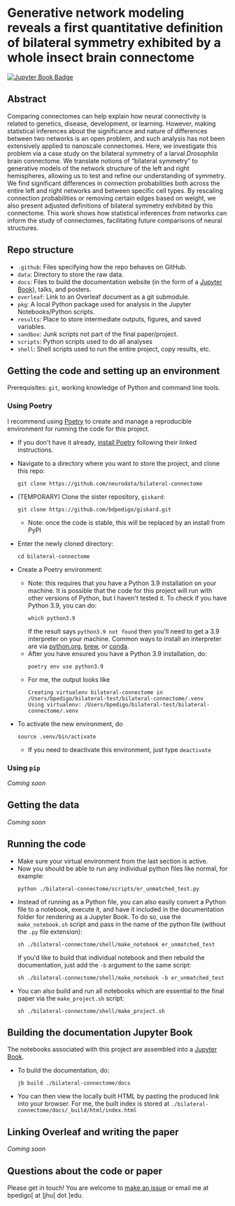 # Generative network modeling reveals a first quantitative definition of bilateral symmetry exhibited by a whole insect brain connectome

[![Jupyter Book Badge](https://jupyterbook.org/badge.svg)](http://docs.neurodata.io/bilateral-connectome/)

## Abstract 
Comparing connectomes can help explain how neural connectivity is related to genetics, disease, development, or learning. However, making statistical inferences about the significance and nature of differences between two networks is an open problem, and such analysis has not been extensively applied to nanoscale connectomes. Here, we investigate this problem via a case study on the bilateral symmetry of a larval *Drosophila* brain connectome. We translate notions of “bilateral symmetry” to generative models of the network structure of the left and right hemispheres, allowing us to test and refine our understanding of symmetry. We find significant differences in connection probabilities both across the entire left and right networks and between specific cell types. By rescaling connection probabilities or removing certain edges based on weight, we also present adjusted definitions of bilateral symmetry exhibited by this connectome. This work shows how statistical inferences from networks can inform the study of connectomes, facilitating future comparisons of neural structures.

## Repo structure 
- ``.github``: Files specifying how the repo behaves on GitHub.
- ``data``: Directory to store the raw data. 
- ``docs``: Files to build the documentation website (in the form of a [Jupyter Book](https://jupyterbook.org/intro.html)), talks, and posters.
- ``overleaf``: Link to an Overleaf document as a git submodule.
- ``pkg``: A local Python package used for analysis in the Jupyter Notebooks/Python scripts.
- ``results``: Place to store intermediate outputs, figures, and saved variables. 
- ``sandbox``: Junk scripts not part of the final paper/project.
- ``scripts``: Python scripts used to do all analyses
- ``shell``: Shell scripts used to run the entire project, copy results, etc.

## Getting the code and setting up an environment
Prerequisites: `git`, working knowledge of Python and command line tools.

### Using Poetry
I recommend using [Poetry](https://python-poetry.org/) to create and manage a 
reproducible environment for running the code for this project. 
- If you don't have it already, [install Poetry](https://python-poetry.org/docs/#installation) following their linked instructions.
- Navigate to a directory where you want to store the project, and clone this repo: 
   ```
   git clone https://github.com/neurodata/bilateral-connectome
   ```
- (TEMPORARY) Clone the sister repository, `giskard`:
  ```
  git clone https://github.com/bdpedigo/giskard.git
  ```
  - Note: once the code is stable, this will be replaced by an install from PyPI
- Enter the newly cloned directory:
  ```
  cd bilateral-connectome
  ```
- Create a Poetry environment:
  - Note: this requires that you have a Python 3.9 installation on your machine. It is
    possible that the code for this project will run with other versions of Python,
    but I haven't tested it. To check if you have Python 3.9, you can do: 
    ```
    which python3.9
    ```
    If the result says `python3.9 not found` then you'll need to get a 3.9 interpreter
    on your machine. Common ways to install an interpreter are via
    [python.org](https://www.python.org/downloads/), [brew](https://docs.brew.sh/Homebrew-and-Python), or 
    [conda](https://anaconda.org/anaconda/python).
  - After you have ensured you have a Python 3.9 installation, do:
    ```
    poetry env use python3.9
    ```
  - For me, the output looks like
     ```
    Creating virtualenv bilateral-connectome in /Users/bpedigo/bilateral-test/bilateral-connectome/.venv
    Using virtualenv: /Users/bpedigo/bilateral-test/bilateral-connectome/.venv
    ```
  
- To activate the new environment, do 
  ```
  source .venv/bin/activate
  ```
  - If you need to deactivate this environment, just type `deactivate`

### Using `pip`
*Coming soon*

## Getting the data 
*Coming soon*

## Running the code
- Make sure your virtual environment from the last section is active.
- Now you should be able to run any individual python files like normal, for example: 
  ```
  python ./bilateral-connectome/scripts/er_unmatched_test.py
  ```
- Instead of running as a Python file, you can also easily convert a Python file to a
  notebook, execute it, and have it included in the documentation folder for rendering
  as a Jupyter Book. To do so, use the `make_notebook.sh` script and pass in the name of 
  the python file (without the `.py` file extension):
  ```
  sh ./bilateral-connectome/shell/make_notebook er_unmatched_test
  ```
  If you'd like to build that individual notebook and then rebuild the documentation,
  just add the `-b` argument to the same script:
  ```
  sh ./bilateral-connectome/shell/make_notebook -b er_unmatched_test
  ```
- You can also build and run all notebooks which are essential to the final paper via
  the `make_project.sh` script: 
  ```
  sh ./bilateral-connectome/shell/make_project.sh
  ```

## Building the documentation Jupyter Book
The notebooks associated with this project are assembled into a
[Jupyter Book](https://jupyterbook.org/). 
- To build the documentation, do:
  ```
  jb build ./bilateral-connectome/docs
  ```
- You can then view the locally built HTML by pasting the produced link into your
  browser. For me, the built index is stored at `./bilateral-connectome/docs/_build/html/index.html`

## Linking Overleaf and writing the paper
*Coming soon*

## Questions about the code or paper 
Please get in touch! You are welcome to [make an issue](https://github.com/neurodata/bilateral-connectome/issues/new)
or email me at bpedigo[ at ]jhu[ dot ]edu.

<!-- ## Building the book 
*Coming soon* -->

<!-- ## Usage

### Building the book

If you'd like to develop on and build the Maggot connectome book, you should:

- Clone this repository and run
- Run `pip install -r requirements.txt` (it is recommended you do this within a virtual environment)
- (Recommended) Remove the existing `Maggot connectome/_build/` directory
- Run `jupyter-book build Maggot connectome/`

A fully-rendered HTML version of the book will be built in `Maggot connectome/_build/html/`.

### Hosting the book

The html version of the book is hosted on the `gh-pages` branch of this repo. A GitHub actions workflow has been created that automatically builds and pushes the book to this branch on a push or pull request to main.

If you wish to disable this automation, you may remove the GitHub actions workflow and build the book manually by:

- Navigating to your local build; and running,
- `ghp-import -n -p -f Maggot connectome/_build/html`

This will automatically push your build to the `gh-pages` branch. More information on this hosting process can be found [here](https://jupyterbook.org/publish/gh-pages.html#manually-host-your-book-with-github-pages).

-->

<!-- ## Credits

This project is created using the excellent open source [Jupyter Book project](https://jupyterbook.org/) and the [executablebooks/cookiecutter-jupyter-book template](https://github.com/executablebooks/cookiecutter-jupyter-book). -->

